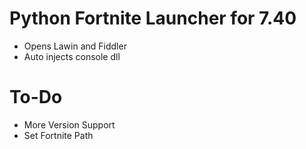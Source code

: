 # Python Fortnite Launcher for 7.40 
- Opens Lawin and Fiddler
- Auto injects console dll
# To-Do
- More Version Support
- Set Fortnite Path
